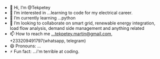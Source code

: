- 👋 Hi, I’m @Tekpetey
- 👀 I’m interested in ...learning to code for my electrical career.
- 🌱 I’m currently learning ...python
- 💞️ I’m looking to collaborate on smart grid, renewable energy integration, load flow analysis, demand side management and anything related
- 📫 How to reach me ...tekpetey.martin@gmail.com, +233209491797(whatsapp, telegram)
- 😄 Pronouns: ...
- ⚡ Fun fact: ...i'm terrible at coding.

<!---
Tekpetey/Tekpetey is a ✨ special ✨ repository because its `README.md` (this file) appears on your GitHub profile.
You can click the Preview link to take a look at your changes.
--->
